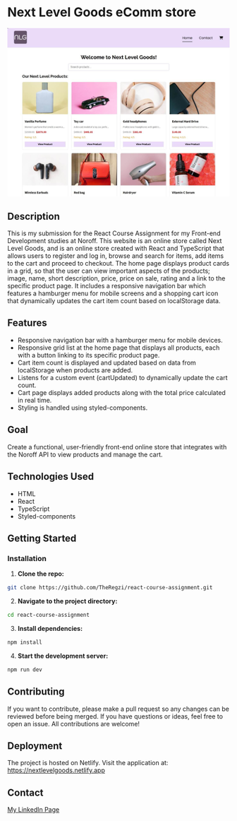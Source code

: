 # Next Level Goods eComm store

![Screenshot of NLG site](./public/assets/nlg-screenshot.jpg)

## Description

This is my submission for the React Course Assignment for my Front-end Development studies at Noroff.  This website is an online store called Next Level Goods, and is an online store created with React and TypeScript that allows users to register and log in, browse and search for items, add items to the cart and proceed to checkout. The home page displays product cards in a grid, so that the user can view important aspects of the products; image, name, short description, price, price on sale, rating and a link to the specific product page. It includes a responsive navigation bar which features a hamburger menu for mobile screens and a shopping cart icon that dynamically updates the cart item count based on localStorage data.

## Features

- Responsive navigation bar with a hamburger menu for mobile devices.
- Responsive grid list at the home page that displays all products, each with a button linking to its specific product page.
- Cart item count is displayed and updated based on data from localStorage when products are added.
- Listens for a custom event (cartUpdated) to dynamically update the cart count.
- Cart page displays added products along with the total price calculated in real time.
- Styling is handled using styled-components.

## Goal

Create a functional, user-friendly front-end online store that integrates with the Noroff API to view products and manage the cart.

## Technologies Used

- HTML
- React
- TypeScript
- Styled-components

## Getting Started

### Installation

1. **Clone the repo:**

```bash
git clone https://github.com/TheRegzi/react-course-assignment.git
```

2. **Navigate to the project directory:**

```bash
cd react-course-assignment
```

3. **Install dependencies:**

```bash
npm install
```

4. **Start the development server:**

```bash
npm run dev
```

## Contributing

If you want to contribute, please make a pull request so any changes can be reviewed before being merged. If you have questions or ideas, feel free to open an issue. All contributions are welcome!

## Deployment

The project is hosted on Netlify. Visit the application at: https://nextlevelgoods.netlify.app

## Contact

[My LinkedIn Page](https://www.linkedin.com/in/regine-dille-kornbakk-aa0a7b288/)
